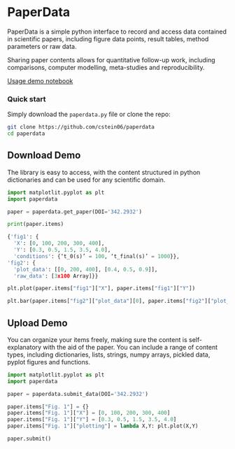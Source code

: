 # PaperData

PaperData is a simple python interface to record and access data contained in scientific papers, including figure data points, result tables, method parameters or raw data. 

Sharing paper contents allows for quantitative follow-up work, including comparisons, computer modelling, meta-studies and reproducibility. 

[Usage demo notebook](https://colab.research.google.com/drive/1ekgu4QaY-OXwAiqG27GqWnB7V1N3QeQh?usp=sharing)

### Quick start

Simply download the `paperdata.py` file or clone the repo:
```bash
git clone https://github.com/cstein06/paperdata
cd paperdata
```

## Download Demo

The library is easy to access, with the content structured in python dictionaries and can be used for any scientific domain.  

```python
import matplotlit.pyplot as plt
import paperdata

paper = paperdata.get_paper(DOI='342.2932')

print(paper.items)

{'fig1': {
  'X': [0, 100, 200, 300, 400],
  'Y': [0.3, 0.5, 1.5, 3.5, 4.0],
  'conditions': {‘t_0(s)’ = 100, ‘t_final(s)’ = 1000}},
'fig2': {
  'plot_data': [[0, 200, 400], [0.4, 0.5, 0.9]],
  'raw_data': [3x100 Array]}}

plt.plot(paper.items["fig1"]["X"], paper.items["fig1"]["Y"])

plt.bar(paper.items["fig2"]["plot_data"][0], paper.items["fig2"]["plot_data"][1])
```

## Upload Demo

You can organize your items freely, making sure the content is self-explanatory with the aid of the paper. You can include a range of content types, including dictionaries, lists, strings, numpy arrays, pickled data, pyplot figures and functions.

```python
import matplotlit.pyplot as plt
import paperdata

paper = paperdata.submit_data(DOI='342.2932')

paper.items["Fig. 1"] = {}
paper.items["Fig. 1"]["X"] = [0, 100, 200, 300, 400]
paper.items["Fig. 1"]["Y"] = [0.3, 0.5, 1.5, 3.5, 4.0]
paper.items["Fig. 1"]["plotting"] = lambda X,Y: plt.plot(X,Y)

paper.submit()
```
